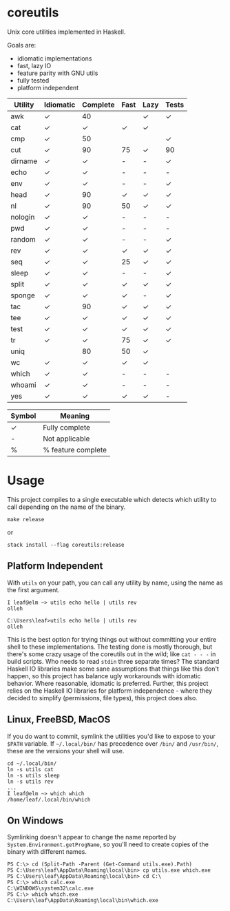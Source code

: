 # coreutils

Unix core utilities implemented in Haskell.

Goals are:
* idiomatic implementations
* fast, lazy IO
* feature parity with GNU utils
* fully tested
* platform independent

| Utility | Idiomatic | Complete | Fast | Lazy | Tests |
|---------|-----------|----------|------|------|-------|
| awk     | ✓         | 40       |      | ✓    | ✓     |
| cat     | ✓         | ✓        | ✓    | ✓    |       |
| cmp     | ✓         | 50       |      |      | ✓     |
| cut     | ✓         | 90       | 75   | ✓    | 90    |
| dirname | ✓         | ✓        | -    | -    | ✓     |
| echo    | ✓         | ✓        | -    | -    | -     |
| env     | ✓         | ✓        | -    | -    | ✓     |
| head    | ✓         | 90       | ✓    | ✓    | ✓     |
| nl      | ✓         | 90       | 50   | ✓    | ✓     |
| nologin | ✓         | ✓        | -    | -    | -     |
| pwd     | ✓         | ✓        | -    | -    | -     |
| random  | ✓         | ✓        | -    | -    | ✓     |
| rev     | ✓         | ✓        | ✓    | ✓    | ✓     |
| seq     | ✓         | ✓        | 25   | ✓    | ✓     |
| sleep   | ✓         | ✓        | -    | -    | ✓     |
| split   | ✓         | ✓        | ✓    | ✓    | ✓     |
| sponge  | ✓         | ✓        | ✓    | -    | ✓     |
| tac     | ✓         | 90       | ✓    | ✓    | ✓     |
| tee     | ✓         | ✓        | ✓    | ✓    | ✓     |
| test    | ✓         | ✓        | ✓    | ✓    | ✓     |
| tr      | ✓         | ✓        | 75   | ✓    | ✓    |
| uniq    |           | 80       | 50   | ✓    |       |
| wc      | ✓         | ✓        | ✓    | ✓    |       |
| which   | ✓         | ✓        | -    | -    | -     |
| whoami  | ✓         | ✓        | -    | -    | -     |
| yes     | ✓         | ✓        | ✓    | ✓    | -     |

| Symbol | Meaning            |
|--------|--------------------|
| ✓      | Fully complete     |
| -      | Not applicable     |
| %      | % feature complete |

# Usage

This project compiles to a single executable which detects which utility to call
depending on the name of the binary.

```
make release
```
or
```
stack install --flag coreutils:release
```

## Platform Independent

With `utils` on your path, you can call any utility by name, using the name as
the first argument.
```
I leaf@elm ~> utils echo hello | utils rev
olleh
```
```
C:\Users\leaf>utils echo hello | utils rev
olleh
```

This is the best option for trying things out without committing your entire
shell to these implementations. The testing done is mostly thorough, but there's
some crazy usage of the coreutils out in the wild; like `cat - - -` in
build scripts. Who needs to read `stdin` three separate times? The standard
Haskell IO libraries make some sane assumptions that things like this don't
happen, so this project has balance ugly workarounds with idomatic behavior.
Where reasonable, idomatic is preferred. Further, this project relies on the
Haskell IO libraries for platform independence - where they decided to simplify
(permissions, file types), this project does also.

## Linux, FreeBSD, MacOS

If you do want to commit, symlink the utilities you'd like to expose to your `$PATH` variable. If
`~/.local/bin/` has precedence over `/bin/` and `/usr/bin/`, these are the
versions your shell will use.

```
cd ~/.local/bin/
ln -s utils cat
ln -s utils sleep
ln -s utils rev
...
I leaf@elm ~> which which
/home/leaf/.local/bin/which
```

## On Windows

Symlinking doesn't appear to change the name reported by
`System.Environment.getProgName`, so you'll need to create copies of the binary
with different names.

```
PS C:\> cd (Split-Path -Parent (Get-Command utils.exe).Path)
PS C:\Users\leaf\AppData\Roaming\local\bin> cp utils.exe which.exe
PS C:\Users\leaf\AppData\Roaming\local\bin> cd C:\
PS C:\> which calc.exe
C:\WINDOWS\system32\calc.exe
PS C:\> which which.exe
C:\Users\leaf\AppData\Roaming\local\bin\which.exe
```
